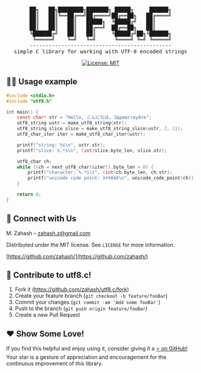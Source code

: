 <div align="center">

<pre>
██╗   ██╗████████╗███████╗ █████╗     ██████╗
██║   ██║╚══██╔══╝██╔════╝██╔══██╗   ██╔════╝
██║   ██║   ██║   █████╗  ╚█████╔╝   ██║     
██║   ██║   ██║   ██╔══╝  ██╔══██╗   ██║     
╚██████╔╝   ██║   ██║     ╚█████╔╝██╗╚██████╗
 ╚═════╝    ╚═╝   ╚═╝      ╚════╝ ╚═╝ ╚═════╝
---------------------------------------------
simple C library for working with UTF-8 encoded strings
</pre>

[![License: MIT](https://img.shields.io/badge/License-MIT-yellow.svg)](https://opensource.org/licenses/MIT)

</div>

## 🧑‍💻 Usage example

```c
#include <stdio.h>
#include "utf8.h"

int main() {
    const char* str = "Hello, こんにちは, Здравствуйте";
    utf8_string ustr = make_utf8_string(str);
    utf8_string_slice slice = make_utf8_string_slice(ustr, 2, 11);
    utf8_char_iter iter = make_utf8_char_iter(ustr);

    printf("string: %s\n", ustr.str);
    printf("slice: %.*s\n", (int)slice.byte_len, slice.str);

    utf8_char ch;
    while ((ch = next_utf8_char(&iter)).byte_len > 0) {
        printf("character: %.*s\t", (int)ch.byte_len, ch.str);
        printf("unicode code point: U+%04X\n", unicode_code_point(ch));
    }

    return 0;
}
```

## 🌟 Connect with Us

M. Zahash – zahash.z@gmail.com

Distributed under the MIT license. See `LICENSE` for more information.

[https://github.com/zahash/](https://github.com/zahash/)

## 🤝 Contribute to utf8.c!

1. Fork it (<https://github.com/zahash/utf8.c/fork>)
2. Create your feature branch (`git checkout -b feature/fooBar`)
3. Commit your changes (`git commit -am 'Add some fooBar'`)
4. Push to the branch (`git push origin feature/fooBar`)
5. Create a new Pull Request

## ❤️ Show Some Love!

If you find this helpful and enjoy using it, consider giving it a [⭐ on GitHub!](https://github.com/zahash/utf8.c/stargazers) Your star is a gesture of appreciation and encouragement for the continuous improvement of this library.
